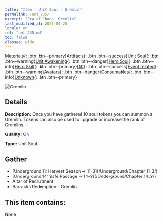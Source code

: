 ```yaml
---
title: "Item - Unit Soul - Gremlin"
permalink: /unt_235/
excerpt: "Era of Chaos  Gremlin"
last_modified_at: 2021-04-25
locale: en
ref: "unt_235.md"
toc: false
classes: wide
---
```

 [Materials](/Items/){: .btn .btn--primary}[Artifacts](/Items/Artifacts/){: .btn .btn--success}[Unit Soul](/Items/UnitSoul/){: .btn .btn--warning}[Unit Awakening](/Items/UnitAwakening/){: .btn .btn--danger}[Hero Soul](/Items/HeroSoul/){: .btn .btn--info}[Hero Skill](/Items/HeroSkill/){: .btn .btn--primary}[Gift](/Items/Gift/){: .btn .btn--success}[Event related](/Items/Events/){: .btn .btn--warning}[Avatars](/Items/Avatars/){: .btn .btn--danger}[Consumables](/Items/Consumables/){: .btn .btn--info}[Unknown](/Items/Unknown/){: .btn .btn--primary}

 ![Gremlin](/images/u/ti_xiaoyaojing.jpg)

## Details
 **Description:** Once you have gathered 10 soul tokens you can summon a Gremlin. Tokens can also be used to upgrade or increase the rank of Gremlins.

 **Quality:** <span style="color: #0000CD">OK</span>

 **Type:** Unit Soul

## Gather

*    [Underground 11: Harvest Season -> 11-3](/Underground/Chapter 11_3/) 
*    [Underground 14: Safe Passage -> 14-3](/Underground/Chapter 14_3/) 
*    Altar of Recruitment 
*    Barracks Redemption - Gremlin 

## This item contains:

  None

